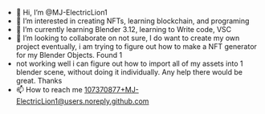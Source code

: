 - 👋 Hi, I’m @MJ-ElectricLion1
- 👀 I’m interested in creating NFTs, learning blockchain, and programing 
- 🌱 I’m currently learning Blender 3.12, learning to Write code, VSC
- 💞️ I’m looking to collaborate on not sure, I do want to create my own project eventually, i am trying to figure out how to make a NFT generator for my Blender Objects. Found 1 
-   not working well i can figure out how to import all of my assets into 1 blender scene, without doing it individually. Any help there would be great. Thanks
- 📫 How to reach me 107370877+MJ-ElectricLion1@users.noreply.github.com

<!---
MJ-ElectricLion1/MJ-ElectricLion1 is a ✨ special ✨ repository because its `README.md` (this file) appears on your GitHub profile.
You can click the Preview link to take a look at your changes.
--->
